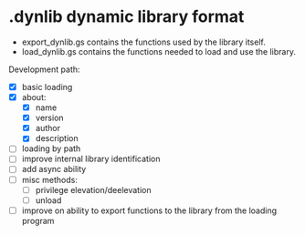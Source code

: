 # .dynlib dynamic library format

- export_dynlib.gs contains the functions used by the library itself.
- load_dynlib.gs contains the functions needed to load and use the library.

Development path:
  - [x] basic loading
  - [x] about:
    - [x] name
    - [x] version
    - [x] author
    - [x] description
  - [ ] loading by path
  - [ ] improve internal library identification
  - [ ] add async ability
  - [ ] misc methods:
    - [ ] privilege elevation/deelevation
    - [ ] unload
  - [ ] improve on ability to export functions to the library from the loading program
